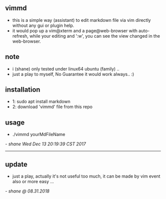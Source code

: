 ## vimmd
- this is a simple way (assistant) to edit markdown file via vim directly without any gui or plugin help.
- it would pop up a vim@xterm and a page@web-browser with auto-refresh, while your editing and ':w', you can see the view changed in the web-browser.

## note
- i (shane) only tested under linux64 ubuntu (family) ..
- just a play to myself, No Guarantee it would work always.. :)

## installation
* 1: sudo apt install markdown
* 2: download 'vimmd' file from this repo 

## usage
- ./vimmd yourMdFileName



*- shane*
*Wed Dec 13 20:19:39 CST 2017*


----------------------------------------------------------


## update

- just a play, actually it's not useful too much, it can be made by vim event also or more easy ...

*- shane @ 08.31.2018*
